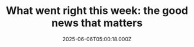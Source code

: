 ---
title: "What went right this week: the good news that matters"
date: 2025-06-06T05:00:18.000Z
category: Human Kindness
externalLink: "https://www.positive.news/society/good-news-stories-from-week-23-of-2025/"
image: ""
excerpt: "Scientists hailed a ‘golden age’ for cancer treatment, a HIV cure moved closer, and a vast marine reserve was created, plus more The post What went right this week: the good news that matters appeared first on Positive News.…"
---